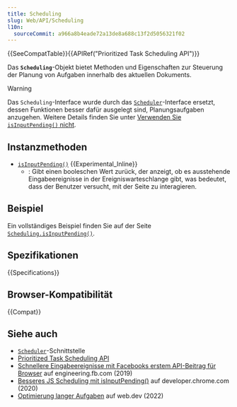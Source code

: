 ```yaml
---
title: Scheduling
slug: Web/API/Scheduling
l10n:
  sourceCommit: a966a8b4eade72a13de8a688c13f2d5056321f02
---
```


{{SeeCompatTable}}{{APIRef("Prioritized Task Scheduling API")}}

Das **`Scheduling`**-Objekt bietet Methoden und Eigenschaften zur Steuerung der Planung von Aufgaben innerhalb des aktuellen Dokuments.

> [!WARNING]
> Das `Scheduling`-Interface wurde durch das [`Scheduler`](/de/docs/Web/API/Scheduler)-Interface ersetzt, dessen Funktionen besser dafür ausgelegt sind, Planungsaufgaben anzugehen. Weitere Details finden Sie unter [Verwenden Sie `isInputPending()` nicht](https://web.dev/articles/optimize-long-tasks#isinputpending).

## Instanzmethoden

- [`isInputPending()`](/de/docs/Web/API/Scheduling/isInputPending) {{Experimental_Inline}}
  - : Gibt einen booleschen Wert zurück, der anzeigt, ob es ausstehende Eingabeereignisse in der Ereigniswarteschlange gibt, was bedeutet, dass der Benutzer versucht, mit der Seite zu interagieren.

## Beispiel

Ein vollständiges Beispiel finden Sie auf der Seite [`Scheduling.isInputPending()`](/de/docs/Web/API/Scheduling/isInputPending).

## Spezifikationen

{{Specifications}}

## Browser-Kompatibilität

{{Compat}}

## Siehe auch

- [`Scheduler`](/de/docs/Web/API/Scheduler)-Schnittstelle
- [Prioritized Task Scheduling API](/de/docs/Web/API/Prioritized_task_scheduling_api)
- [Schnellere Eingabeereignisse mit Facebooks erstem API-Beitrag für Browser](https://engineering.fb.com/2019/04/22/developer-tools/isinputpending-api/) auf engineering.fb.com (2019)
- [Besseres JS Scheduling mit isInputPending()](https://developer.chrome.com/docs/capabilities/web-apis/isinputpending) auf developer.chrome.com (2020)
- [Optimierung langer Aufgaben](https://web.dev/articles/optimize-long-tasks) auf web.dev (2022)
